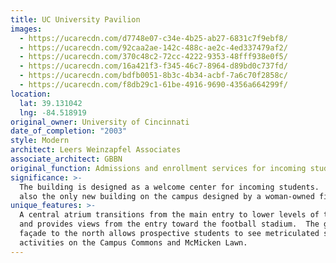 ```yaml
---
title: UC University Pavilion
images:
  - https://ucarecdn.com/d7748e07-c34e-4b25-ab27-6831c7f9ebf8/
  - https://ucarecdn.com/92caa2ae-142c-488c-ae2c-4ed337479af2/
  - https://ucarecdn.com/370c48c2-72cc-4222-9353-48fff938e0f5/
  - https://ucarecdn.com/16a421f3-f345-46c7-8964-d89bd0c737fd/
  - https://ucarecdn.com/bdfb0051-8b3c-4b34-acbf-7a6c70f2858c/
  - https://ucarecdn.com/f8db29c1-61be-4916-9690-4356a664299f/
location:
  lat: 39.131042
  lng: -84.518919
original_owner: University of Cincinnati
date_of_completion: "2003"
style: Modern
architect: Leers Weinzapfel Associates
associate_architect: GBBN
original_function: Admissions and enrollment services for incoming students
significance: >-
  The building is designed as a welcome center for incoming students.  It is
  also the only new building on the campus designed by a woman-owned firm.
unique_features: >-
  A central atrium transitions from the main entry to lower levels of the campus
  and provides views from the entry toward the football stadium.  The glass
  façade to the north allows prospective students to see metriculated student
  activities on the Campus Commons and McMicken Lawn.
---
```

